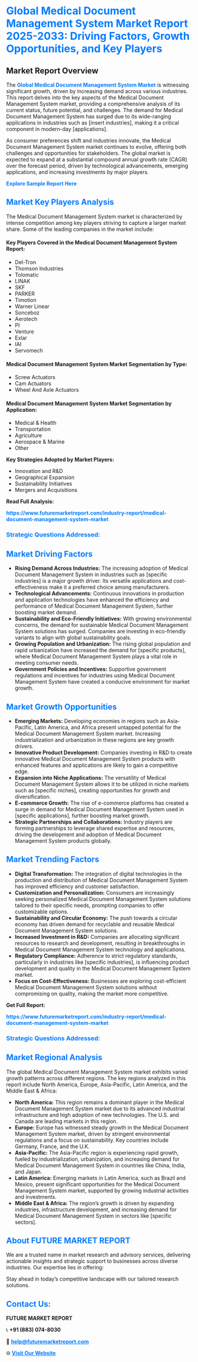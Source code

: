 <h1 style="color: #007BFF;">Global Medical Document Management System Market Report 2025-2033: Driving Factors, Growth Opportunities, and Key Players</h1>

<section id="overview">
<h2>Market Report Overview</h2>
<p>The <a href="https://www.futuremarketreport.com/industry-report/medical-document-management-system-market" style="color: #007BFF; text-decoration: none;"><strong>Global Medical Document Management System Market</strong></a> is witnessing significant growth, driven by increasing demand across various industries. This report delves into the key aspects of the Medical Document Management System market, providing a comprehensive analysis of its current status, future potential, and challenges. The demand for Medical Document Management System has surged due to its wide-ranging applications in industries such as [insert industries], making it a critical component in modern-day [applications].</p>
<p>As consumer preferences shift and industries innovate, the Medical Document Management System market continues to evolve, offering both challenges and opportunities for stakeholders. The global market is expected to expand at a substantial compound annual growth rate (CAGR) over the forecast period, driven by technological advancements, emerging applications, and increasing investments by major players.</p>
</section>

<section id="overview">
<p><a href="https://www.futuremarketreport.com/request-sample/reportId=32547" style="color: #007BFF; text-decoration: none;"><strong>Explore Sample Report Here</strong></a></p>
</section>

<section id="key-players">
<h2 style="color: #007BFF;">Market Key Players Analysis</h2>
<p>The Medical Document Management System market is characterized by intense competition among key players striving to capture a larger market share. Some of the leading companies in the market include:</p>
<h4>Key Players Covered in the Medical Document Management System Report:</h4>
<ul><li>Del-Tron</li><li>Thomson Industries</li><li>Tolomatic</li><li>LINAK</li><li>SKF</li><li>PARKER</li><li>Timotion</li><li>Warner Linear</li><li>Sonceboz</li><li>Aerotech</li><li>PI</li><li>Venture</li><li>Exlar</li><li>IAI</li><li>Servomech</li></ul>
<h4>Medical Document Management System Market Segmentation by Type:</h4>
<ul><li>Screw Actuators</li><li>Cam Actuators</li><li>Wheel And Axle Actuators</li></ul>

<h4>Medical Document Management System Market Segmentation by Application:</h4>
<ul><li>Medical &amp; Health</li><li>Transportation</li><li>Agriculture</li><li>Aerospace &amp; Marine</li><li>Other</li></ul>
<p><strong>Key Strategies Adopted by Market Players:</strong></p>
<ul>
<li>Innovation and R&D</li>
<li>Geographical Expansion</li>
<li>Sustainability Initiatives</li>
<li>Mergers and Acquisitions</li>
</ul>
</section>

<section>
<p><strong>Read Full Analysis: </strong></p><a href="https://www.futuremarketreport.com/industry-report/medical-document-management-system-market" style="color: #007BFF; text-decoration: none;"><strong>https://www.futuremarketreport.com/industry-report/medical-document-management-system-market</strong></a>
<h3 style="color: #007BFF;">Strategic Questions Addressed:</h3>
</section>

<section id="driving-factors">
<h2 style="color: #007BFF;">Market Driving Factors</h2>
<ul>
<li><strong>Rising Demand Across Industries:</strong> The increasing adoption of Medical Document Management System in industries such as [specific industries] is a major growth driver. Its versatile applications and cost-effectiveness make it a preferred choice among manufacturers.</li>
<li><strong>Technological Advancements:</strong> Continuous innovations in production and application technologies have enhanced the efficiency and performance of Medical Document Management System, further boosting market demand.</li>
<li><strong>Sustainability and Eco-Friendly Initiatives:</strong> With growing environmental concerns, the demand for sustainable Medical Document Management System solutions has surged. Companies are investing in eco-friendly variants to align with global sustainability goals.</li>
<li><strong>Growing Population and Urbanization:</strong> The rising global population and rapid urbanization have increased the demand for [specific products], where Medical Document Management System plays a vital role in meeting consumer needs.</li>
<li><strong>Government Policies and Incentives:</strong> Supportive government regulations and incentives for industries using Medical Document Management System have created a conducive environment for market growth.</li>
</ul>
</section>

<section id="growth-opportunities">
<h2 style="color: #007BFF;">Market Growth Opportunities</h2>
<ul>
<li><strong>Emerging Markets:</strong> Developing economies in regions such as Asia-Pacific, Latin America, and Africa present untapped potential for the Medical Document Management System market. Increasing industrialization and urbanization in these regions are key growth drivers.</li>
<li><strong>Innovative Product Development:</strong> Companies investing in R&D to create innovative Medical Document Management System products with enhanced features and applications are likely to gain a competitive edge.</li>
<li><strong>Expansion into Niche Applications:</strong> The versatility of Medical Document Management System allows it to be utilized in niche markets such as [specific niches], creating opportunities for growth and diversification.</li>
<li><strong>E-commerce Growth:</strong> The rise of e-commerce platforms has created a surge in demand for Medical Document Management System used in [specific applications], further boosting market growth.</li>
<li><strong>Strategic Partnerships and Collaborations:</strong> Industry players are forming partnerships to leverage shared expertise and resources, driving the development and adoption of Medical Document Management System products globally.</li>
</ul>
</section>

<section id="trending-factors">
<h2 style="color: #007BFF;">Market Trending Factors</h2>
<ul>
<li><strong>Digital Transformation:</strong> The integration of digital technologies in the production and distribution of Medical Document Management System has improved efficiency and customer satisfaction.</li>
<li><strong>Customization and Personalization:</strong> Consumers are increasingly seeking personalized Medical Document Management System solutions tailored to their specific needs, prompting companies to offer customizable options.</li>
<li><strong>Sustainability and Circular Economy:</strong> The push towards a circular economy has driven demand for recyclable and reusable Medical Document Management System solutions.</li>
<li><strong>Increased Investment in R&D:</strong> Companies are allocating significant resources to research and development, resulting in breakthroughs in Medical Document Management System technology and applications.</li>
<li><strong>Regulatory Compliance:</strong> Adherence to strict regulatory standards, particularly in industries like [specific industries], is influencing product development and quality in the Medical Document Management System market.</li>
<li><strong>Focus on Cost-Effectiveness:</strong> Businesses are exploring cost-efficient Medical Document Management System solutions without compromising on quality, making the market more competitive.</li>
</ul>
</section>

<section>
<p><strong>Get Full Report: </strong></p><a href="https://www.futuremarketreport.com/industry-report/medical-document-management-system-market" style="color: #007BFF; text-decoration: none;"><strong>https://www.futuremarketreport.com/industry-report/medical-document-management-system-market</strong></a>
<h3 style="color: #007BFF;">Strategic Questions Addressed:</h3>
</section>


<section id="regional-analysis">
<h2 style="color: #007BFF;">Market Regional Analysis</h2>
<p>The global Medical Document Management System market exhibits varied growth patterns across different regions. The key regions analyzed in this report include North America, Europe, Asia-Pacific, Latin America, and the Middle East & Africa:</p>
<ul>
<li><strong>North America:</strong> This region remains a dominant player in the Medical Document Management System market due to its advanced industrial infrastructure and high adoption of new technologies. The U.S. and Canada are leading markets in this region.</li>
<li><strong>Europe:</strong> Europe has witnessed steady growth in the Medical Document Management System market, driven by stringent environmental regulations and a focus on sustainability. Key countries include Germany, France, and the U.K.</li>
<li><strong>Asia-Pacific:</strong> The Asia-Pacific region is experiencing rapid growth, fueled by industrialization, urbanization, and increasing demand for Medical Document Management System in countries like China, India, and Japan.</li>
<li><strong>Latin America:</strong> Emerging markets in Latin America, such as Brazil and Mexico, present significant opportunities for the Medical Document Management System market, supported by growing industrial activities and investments.</li>
<li><strong>Middle East & Africa:</strong> The region’s growth is driven by expanding industries, infrastructure development, and increasing demand for Medical Document Management System in sectors like [specific sectors].</li>
</ul>
</section>

<footer>
<h2 style="color: #007BFF;">About FUTURE MARKET REPORT</h2>
<p>We are a trusted name in market research and advisory services, delivering actionable insights and strategic support to businesses across diverse industries. Our expertise lies in offering:</p>

<p>Stay ahead in today’s competitive landscape with our tailored research solutions.</p>

<h2 style="color: #007BFF;">Contact Us:</h2>
<p><strong>FUTURE MARKET REPORT</strong></p>
<p>📞 <strong>+91 (883) 074-8030</strong></p>
<p>📧 <strong><a href="mailto:help@futuremarketreport.com" style="color: #007BFF;">help@futuremarketreport.com</a></strong></p>
<p>🌐 <strong><a href="https://www.futuremarketreport.com/" style="color: #007BFF;">Visit Our Website</a></strong></p>
</footer>